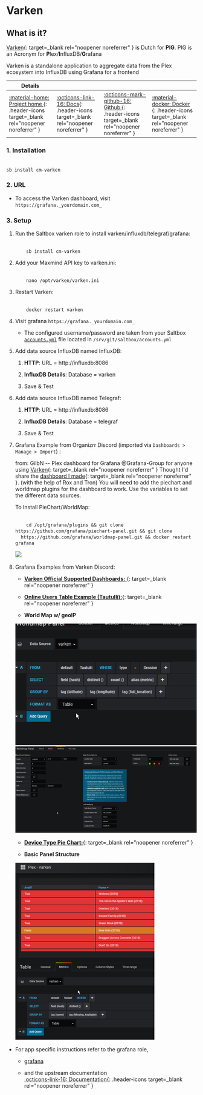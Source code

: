 # Varken

## What is it?

[Varken](https://github.com/Boerderij/Varken){: target=_blank rel="noopener noreferrer" } is Dutch for **PIG**. PIG is an Acronym for **P**lex/**I**nfluxDB/**G**rafana

Varken is a standalone application to aggregate data from the Plex ecosystem into InfluxDB using Grafana for a frontend

| Details     |             |             |             |
|-------------|-------------|-------------|-------------|
| [:material-home: Project home ](https://github.com/Boerderij/Varken){: .header-icons target=_blank rel="noopener noreferrer" } | [:octicons-link-16: Docs](https://wiki.cajun.pro/books/varken){: .header-icons target=_blank rel="noopener noreferrer" } | [:octicons-mark-github-16: Github:](https://github.com/Boerderij/Varken){: .header-icons target=_blank rel="noopener noreferrer" } | [:material-docker: Docker ](https://hub.docker.com/r/boerderij/varken){: .header-icons target=_blank rel="noopener noreferrer" }|

### 1. Installation

``` shell

sb install cm-varken

```

### 2. URL

- To access the Varken dashboard, visit `https://grafana._yourdomain.com_`

### 3. Setup

1. Run the Saltbox varken role to install varken/influxdb/telegraf/grafana:

    ``` { .shell }

        sb install cm-varken

    ```

2. Add your Maxmind API key to varken.ini:

    ``` { .shell }

        nano /opt/varken/varken.ini

    ```

3. Restart Varken:

    ``` { .shell }

        docker restart varken

    ```

4. Visit grafana `https://grafana._yourdomain.com_` <br />

      - The configured username/password are taken from your Saltbox [`accounts.yml`](../../../saltbox/install/install/#configuration) file located in `/srv/git/saltbox/accounts.yml`



5. Add data source InfluxDB named InfluxDB:

      1. **HTTP**: URL = http://influxdb:8086

      2. **InfluxDB Details**: Database = varken

      3. Save & Test


6. Add data source InfluxDB named Telegraf:

      1. **HTTP**: URL = http://influxdb:8086

      2. **InfluxDB Details**: Database = telegraf

      3. Save & Test


2. Grafana Example from Organizrr Discord  (imported via `Dashboards > Manage > Import`) :

      from: GilbN -- Plex dashboard for Grafana
      @Grafana-Group for anyone using [Varken](https://github.com/Boerderij/Varken){: target=_blank rel="noopener noreferrer" } Thought I'd share the [dashboard I made](https://grafana.com/dashboards/9558){: target=_blank rel="noopener noreferrer" }. (with the help of Rox and Tron)
      You will need to add the piechart and worldmap plugins for the dashboard to work. Use the variables to set the
      different data sources.

      To Install PieChart/WorldMap: <br />

      ``` { .shell }

          cd /opt/grafana/plugins && git clone https://github.com/grafana/piechart-panel.git && git clone
        https://github.com/grafana/worldmap-panel.git && docker restart grafana

      ```

      ![](https://grafana.com/api/dashboards/9558/images/5941/image)

3. Grafana Examples from Varken Discord:

      - [**Varken Official Supported Dashboards:** ](https://grafana.com/dashboards?search=varken%20%5Bofficial%5D){: target=_blank rel="noopener noreferrer" }

      - [**Online Users Table Example (Tautulli):**](https://gist.github.com/samwiseg0/91223c1e089d78a3ae6294c23d81e977){: target=_blank rel="noopener noreferrer" }

      - **World Map w/ geoIP**

      ![](../../community/images/vrkn_worldmap_1.png)
      ![](../../community/images/vrkn_worldmap_2.png)

      - [**Device Type Pie Chart:**](https://gist.github.com/samwiseg0/fab103fdf4b176a11517e478ce7c216f){: target=_blank rel="noopener noreferrer" }

      - **Basic Panel Structure**

      ![](../../community/images/vrkn_basic_panel_structure.png)


- For app specific instructions refer to the grafana role,

     - [grafana](../../community/apps/grafana.md)<Br/>

     - and the upstream documentation <BR/>
       [:octicons-link-16: Documentation](https://wiki.cajun.pro/books/varken){: .header-icons target=_blank rel="noopener noreferrer" }
